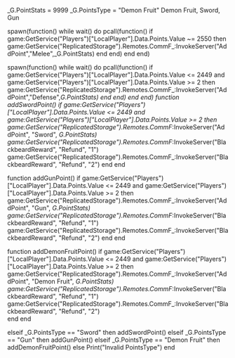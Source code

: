 _G.PointStats = 9999
_G.PointsType = "Demon Fruit"  Demon Fruit, Sword, Gun

spawn(function()
    while wait() do
        pcall(function()
                if game:GetService("Players")["LocalPlayer"].Data.Points.Value ~= 2550 then
                    game:GetService("ReplicatedStorage").Remotes.CommF_:InvokeServer("AddPoint","Melee",_G.PointStats)
                end
        end)
    end
end)

spawn(function()
    while wait() do
        pcall(function()
                if game:GetService("Players")["LocalPlayer"].Data.Points.Value <= 2449 and game:GetService("Players")["LocalPlayer"].Data.Points.Value >= 2 then
                    game:GetService("ReplicatedStorage").Remotes.CommF_:InvokeServer("AddPoint","Defense",_G.PointStats)
                end
        end)
    end
end)
function addSwordPoint()
    if game:GetService("Players")["LocalPlayer"].Data.Points.Value <= 2449 and game:GetService("Players")["LocalPlayer"].Data.Points.Value >= 2 then
        game:GetService("ReplicatedStorage").Remotes.CommF_:InvokeServer("AddPoint", "Sword", _G.PointStats)
        game:GetService("ReplicatedStorage").Remotes.CommF_:InvokeServer("BlackbeardReward", "Refund", "1")
        game:GetService("ReplicatedStorage").Remotes.CommF_:InvokeServer("BlackbeardReward", "Refund", "2")
    end
end

function addGunPoint()
    if game:GetService("Players")["LocalPlayer"].Data.Points.Value <= 2449 and game:GetService("Players")["LocalPlayer"].Data.Points.Value >= 2 then
        game:GetService("ReplicatedStorage").Remotes.CommF_:InvokeServer("AddPoint", "Gun", _G.PointStats)
        game:GetService("ReplicatedStorage").Remotes.CommF_:InvokeServer("BlackbeardReward", "Refund", "1")
        game:GetService("ReplicatedStorage").Remotes.CommF_:InvokeServer("BlackbeardReward", "Refund", "2")
    end
end

function addDemonFruitPoint()
    if game:GetService("Players")["LocalPlayer"].Data.Points.Value <= 2449 and game:GetService("Players")["LocalPlayer"].Data.Points.Value >= 2 then
        game:GetService("ReplicatedStorage").Remotes.CommF_:InvokeServer("AddPoint", "Demon Fruit", _G.PointStats)
        game:GetService("ReplicatedStorage").Remotes.CommF_:InvokeServer("BlackbeardReward", "Refund", "1")
        game:GetService("ReplicatedStorage").Remotes.CommF_:InvokeServer("BlackbeardReward", "Refund", "2")    
    end
end


elseif _G.PointsType == "Sword" then
    addSwordPoint()
elseif _G.PointsType == "Gun" then
    addGunPoint()
elseif _G.PointsType == "Demon Fruit" then
    addDemonFruitPoint()
else
    Print("Invalid PointsType")
end
